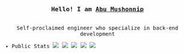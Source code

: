 <h3 align="center"><samp>Hello! I am <b><a rel="nofollow noopener noreferrer" target="_blank" href="https://mushonnip.me">Abu Mushonnip</a></b></samp></h3>
<p align="center"><br>
   <samp>
   Self-proclaimed engineer who specialize in back-end development
   <br>
   </samp>
</p>
<samp>
  
- Public Stats
![](https://github-profile-summary-cards.vercel.app/api/cards/profile-details?username=mushonnip&theme=transparent)
![](https://github-profile-summary-cards.vercel.app/api/cards/repos-per-language?username=mushonnip&theme=transparent)
![](https://github-profile-summary-cards.vercel.app/api/cards/most-commit-language?username=mushonnip&theme=transparent)
![](https://github-profile-summary-cards.vercel.app/api/cards/stats?username=mushonnip&theme=transparent)
![](https://github-profile-summary-cards.vercel.app/api/cards/productive-time?username=mushonnip&theme=transparent)
